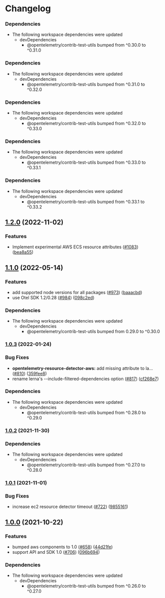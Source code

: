 # Changelog

### Dependencies

* The following workspace dependencies were updated
  * devDependencies
    * @opentelemetry/contrib-test-utils bumped from ^0.30.0 to ^0.31.0

### Dependencies

* The following workspace dependencies were updated
  * devDependencies
    * @opentelemetry/contrib-test-utils bumped from ^0.31.0 to ^0.32.0

### Dependencies

* The following workspace dependencies were updated
  * devDependencies
    * @opentelemetry/contrib-test-utils bumped from ^0.32.0 to ^0.33.0

### Dependencies

* The following workspace dependencies were updated
  * devDependencies
    * @opentelemetry/contrib-test-utils bumped from ^0.33.0 to ^0.33.1

### Dependencies

* The following workspace dependencies were updated
  * devDependencies
    * @opentelemetry/contrib-test-utils bumped from ^0.33.1 to ^0.33.2

## [1.2.0](https://github.com/open-telemetry/opentelemetry-js-contrib/compare/resource-detector-aws-v1.1.2...resource-detector-aws-v1.2.0) (2022-11-02)


### Features

* Implement experimental AWS ECS resource attributes ([#1083](https://github.com/open-telemetry/opentelemetry-js-contrib/issues/1083)) ([bea8a55](https://github.com/open-telemetry/opentelemetry-js-contrib/commit/bea8a554de6ef5678a9968bb0f11c140cba7062a))

## [1.1.0](https://github.com/open-telemetry/opentelemetry-js-contrib/compare/resource-detector-aws-v1.0.3...resource-detector-aws-v1.1.0) (2022-05-14)


### Features

* add supported node versions for all packages ([#973](https://github.com/open-telemetry/opentelemetry-js-contrib/issues/973)) ([baaacbd](https://github.com/open-telemetry/opentelemetry-js-contrib/commit/baaacbdd35ca4baab0afae64647aa8c0380ee4b7))
* use Otel SDK 1.2/0.28 ([#984](https://github.com/open-telemetry/opentelemetry-js-contrib/issues/984)) ([098c2ed](https://github.com/open-telemetry/opentelemetry-js-contrib/commit/098c2ed6f9c5ab7bd865685018c0777245aab3b7))


### Dependencies

* The following workspace dependencies were updated
  * devDependencies
    * @opentelemetry/contrib-test-utils bumped from 0.29.0 to ^0.30.0

### [1.0.3](https://www.github.com/open-telemetry/opentelemetry-js-contrib/compare/resource-detector-aws-v1.0.2...resource-detector-aws-v1.0.3) (2022-01-24)


### Bug Fixes

* **opentelemetry-resource-detector-aws:** add missing attribute to la… ([#810](https://www.github.com/open-telemetry/opentelemetry-js-contrib/issues/810)) ([359fee8](https://www.github.com/open-telemetry/opentelemetry-js-contrib/commit/359fee89b708ce7995ee5a282c753e56c411e87c))
* rename lerna's --include-filtered-dependencies option ([#817](https://www.github.com/open-telemetry/opentelemetry-js-contrib/issues/817)) ([cf268e7](https://www.github.com/open-telemetry/opentelemetry-js-contrib/commit/cf268e7a92b7800ad6dbec9ca77466f9ee03ee1a))


### Dependencies

* The following workspace dependencies were updated
  * devDependencies
    * @opentelemetry/contrib-test-utils bumped from ^0.28.0 to ^0.29.0

### [1.0.2](https://www.github.com/open-telemetry/opentelemetry-js-contrib/compare/resource-detector-aws-v1.0.1...resource-detector-aws-v1.0.2) (2021-11-30)


### Dependencies

* The following workspace dependencies were updated
  * devDependencies
    * @opentelemetry/contrib-test-utils bumped from ^0.27.0 to ^0.28.0

### [1.0.1](https://www.github.com/open-telemetry/opentelemetry-js-contrib/compare/resource-detector-aws-v1.0.0...resource-detector-aws-v1.0.1) (2021-11-01)


### Bug Fixes

* increase ec2 resource detector timeout ([#722](https://www.github.com/open-telemetry/opentelemetry-js-contrib/issues/722)) ([9855161](https://www.github.com/open-telemetry/opentelemetry-js-contrib/commit/98551614444942aa2941809dd1a61837bfc354d4))

## [1.0.0](https://www.github.com/open-telemetry/opentelemetry-js-contrib/compare/resource-detector-aws-v0.25.0...resource-detector-aws-v1.0.0) (2021-10-22)


### Features

* bumped aws components to 1.0 ([#658](https://www.github.com/open-telemetry/opentelemetry-js-contrib/issues/658)) ([44d21fe](https://www.github.com/open-telemetry/opentelemetry-js-contrib/commit/44d21fe5030d2f64bedde1efc50a1173e0c49f3d))
* support API and SDK 1.0 ([#706](https://www.github.com/open-telemetry/opentelemetry-js-contrib/issues/706)) ([096b694](https://www.github.com/open-telemetry/opentelemetry-js-contrib/commit/096b694bbc3079f0ab4ee0462869b10eb8185202))



### Dependencies

* The following workspace dependencies were updated
  * devDependencies
    * @opentelemetry/contrib-test-utils bumped from ^0.26.0 to ^0.27.0
